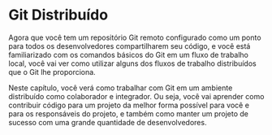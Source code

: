# Git Distribuído

Agora que você tem um repositório Git remoto configurado como um ponto para todos os desenvolvedores compartilharem seu código, e você está familiarizado com os comandos básicos do Git em um fluxo de trabalho local, você vai ver como utilizar alguns dos fluxos de trabalho distribuídos que o Git lhe proporciona.

Neste capítulo, você verá como trabalhar com Git em um ambiente distribuído como colaborador e integrador. Ou seja, você vai aprender como contribuir código para um projeto da melhor forma possível para você e para os responsáveis do projeto, e também como manter um projeto de sucesso com uma grande quantidade de desenvolvedores.
